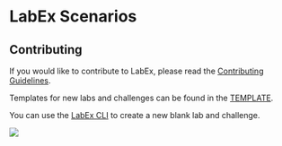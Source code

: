 # LabEx Scenarios

## Contributing

If you would like to contribute to LabEx, please read the [Contributing Guidelines](https://labex.wiki/).

Templates for new labs and challenges can be found in the [TEMPLATE](https://github.com/labex-labs/scenarios/tree/master/template).

You can use the [LabEx CLI](https://github.com/labex-labs/labex-cli) to create a new blank lab and challenge.

![](https://repobeats.axiom.co/api/embed/0e0f14615ae8fe91d72917f42149946680d9ffcb.svg)
